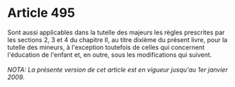 # Article 495

Sont aussi applicables dans la tutelle des majeurs les règles prescrites par les sections 2, 3 et 4 du chapitre II, au titre dixième du présent livre, pour la tutelle des mineurs, à l'exception toutefois de celles qui concernent l'éducation de l'enfant et, en outre, sous les modifications qui suivent.<br/><br/><i>NOTA:  La présente version de cet article est en vigueur jusqu'au 1er janvier 2009.</i>